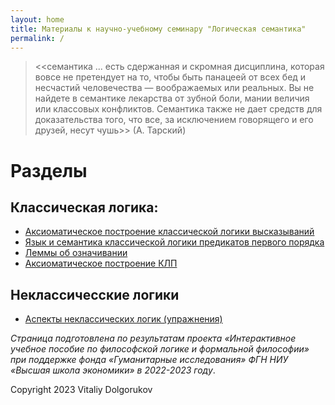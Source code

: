 ```yaml
---
layout: home
title: Материалы к научно-учебному семинару "Логическая семантика"
permalink: /
---
```



> <<семантика ... есть сдержанная и скромная дисциплина, которая вовсе не претендует на то, чтобы быть панацеей от всех бед и несчастий человечества — воображаемых или реальных. Вы не найдете в семантике лекарства от зубной боли, мании величия или классовых конфликтов. Семантика также не дает средств для доказательства того, что все, за исключением говорящего и его друзей, несут чушь>> (А. Тарский)


# Разделы 

## Классическая логика: 
- [Аксиоматическое построение классической логики высказываний](https://vdolgorukov.github.io/logic-course/pages/0/)
- [Язык и семантика классической логики предикатов первого порядка](https://vdolgorukov.github.io/logic-course/pages/1/)
- [Леммы об означивании](https://vdolgorukov.github.io/logic-course/pages/2/)
- [Аксиоматическое построение КЛП](https://vdolgorukov.github.io/logic-course/pages/3/)

## Неклассичесские логики
- [Аспекты неклассических логик (упражнения)](https://vdolgorukov.github.io/logic-course/pages/4/)


*Страница подготовлена по результатам проекта «Интерактивное учебное пособие по философской логике и формальной философии» при поддержке фонда «Гуманитарные исследования» ФГН НИУ «Высшая школа экономики» в 2022-2023 году*.

Copyright 2023 Vitaliy Dolgorukov

